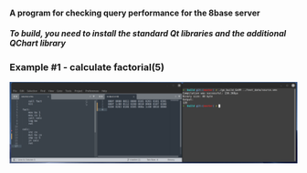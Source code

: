 #### A program for checking query performance for the 8base server
##### To build, you need to install the standard Qt libraries and the additional QChart library

### Example #1 - calculate factorial(5)
![](/factorial.png)
